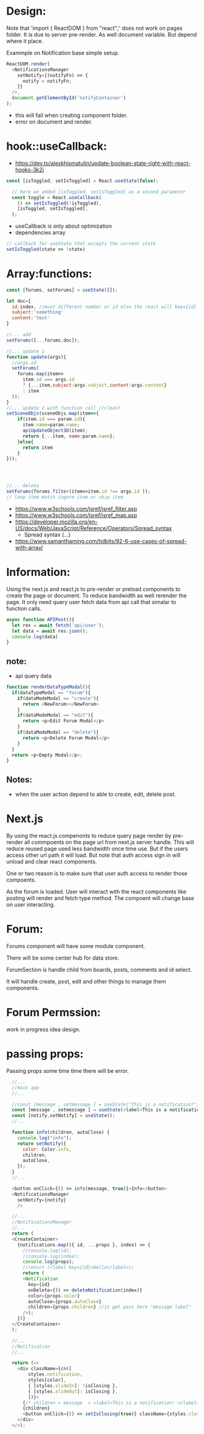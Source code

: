 

# Design:
 Note that 'import { ReactDOM } from "react";' does not work on pages folder. It is due to server pre-render. As well document variable. But depend where it place.

 Exammple on Notification base simple setup.

```js
ReactDOM.render(
  <NotificationsManager
    setNotify={(notifyFn) => {
      notify = notifyFn;
    }}
  />,
  document.getElementById('notifyContainer')
);
```
- this will fail when creating component folder.
- error on document and render.


# hook::useCallback:
- https://dev.to/alexkhismatulin/update-boolean-state-right-with-react-hooks-3k2i

```js
const [isToggled, setIsToggled] = React.useState(false);

  // here we added [isToggled, setIsToggled] as a second parameter
  const toggle = React.useCallback(
    () => setIsToggled(!isToggled),
    [isToggled, setIsToggled],
  );
```
- useCallback is only about optimization
- dependencies array

```js
// callback for useState that accepts the current state
setIsToggled(state => !state)
```

# Array:functions:

```js
const [forums, setForums] = useState([]);

let doc={
  id:index, //must different number or id else the react will key={id} will complain.
  subject:'something'
  content:'text'
}

//... add
setForums([...forums,doc]);

//... update 1
function update(args){
  //args.id
  setForums(
    forums.map(item=>
      item.id === args.id
      ? {...item,subject:args.subject,content:args.content}
      : item
  ));
}
//... update 2 with function call //clean?
setSceneObjs(sceneObjs.map(item=>{
	if(item.id === param.id){
	  item.name=param.name;
	  apiUpdateObject3D(item);
	  return {...item, name:param.name};
	}else{
	  return item
	}
}));




//... delete
setForums(forums.filter(item=>item.id !== args.id ));
// loop item match ingore item or skip item
```
- https://www.w3schools.com/jsref/jsref_filter.asp
- https://www.w3schools.com/jsref/jsref_map.asp
- https://developer.mozilla.org/en-US/docs/Web/JavaScript/Reference/Operators/Spread_syntax
  - Spread syntax (...)
- https://www.samanthaming.com/tidbits/92-6-use-cases-of-spread-with-array/

# Information:
  Using the next.js and react.js to pre-render or preload components to create the page or document. To reduce bandwidth as well rerender the page. It only need query user fetch data from api call that simalar to function calls.


```js
async function APIPost(){
  let res = await fetch('api/user');
  let data = await res.json();
  console.log(data)
}
```
## note:
- api query data

```js
function renderDataTypeModal(){
  if(dataTypeModal == "forum"){
    if(dataModeModal == "create"){
      return <NewForum></NewForum>
    }
    if(dataModeModal == "edit"){
      return <p>Edit Forum Modal</p>
    }
    if(dataModeModal == "delete"){
      return <p>Delete Forum Modal</p>
    }
  }
  return <p>Empty Modal</p>;
}
```
## Notes:
- when the user action depend to able to create, edit, delete post.


# Next.js
  By using the react.js compenonts to reduce query page render by pre-render all commpoents on the page url from next.js server handle. This will reduce reused page used less bandwidth once time use. But if the users access other url path it will load. But note that auth access sign in will unload and clear react components.

  One or two reason is to make sure that user auth access to render those compoents.
  
  As the forum is loaded. User will interact with the react components like posting will render and fetch type method. The compoent will change base on user interacting.


# Forum:
  Forums component will have some module component.

  There will be some center hub for data store.

  ForumSection is handle child from boards, posts, comments and id select.

  It will handle create, post, edit and other things to manage them components.

# Forum Permssion:
  work in progress idea design.  

# passing props:
  Passing props some time time there will be error.



```js
  //...
  //main app
  //...

  //const [message , setmessage ] = useState("This is a notification!");// this will error // it not react component
  const [message , setmessage ] = useState(<label>This is a notification!</label>);//this will work
  const [notify,setNotify] = useState();
  //...

  function info(children, autoClose) {
    console.log("info");
    return setNotify({
      color: Color.info,
      children,
      autoClose,
    });
  }
  //...

  <button onClick={() => info(message, true)}>Info</button>
  <NotificationsManager
    setNotify={notify}
    />

  //...
  //NotificationsManager
  //...
  return (
  <CreateContainer>
    {notifications.map(({ id, ...props }, index) => {
      //console.log(id);
      //console.log(index);
      console.log(props);
      //return (<label key={id}>Hello</label>);
      return (
      <Notification
        key={id}
        onDelete={() => deleteNotification(index)}
        color={props.color}
        autoClose={props.autoClose}
        children={props.children} //it get pass here "message label"
      />);
    })}
  </CreateContainer>
  );

  //...
  //Notification
  //...

  return (<>
    <div className={cn([
        styles.notification,
        styles[color],
        { [styles.slideIn]: !isClosing },
        { [styles.slideOut]: isClosing },
        ])}>
      {/* children > message  > <label>This is a notification! </label> */}
      {children} 
      <button onClick={() => setIsClosing(true)} className={styles.closeButton}> x </button>
    </div>
  </>);

```


